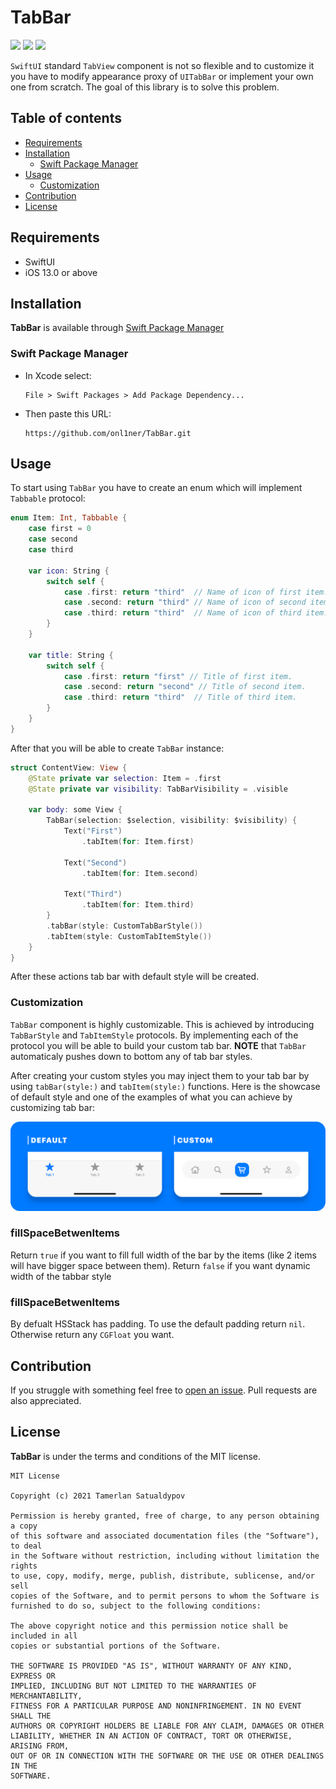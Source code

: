 # TabBar

![](https://img.shields.io/badge/platform-iOS-lightgrey)
![](https://img.shields.io/badge/iOS-13.0%2B-blue)
![](https://img.shields.io/badge/Swift-5-orange?logo=Swift&logoColor=white)

`SwiftUI` standard `TabView` component is not so flexible and to customize it you have to modify appearance proxy of `UITabBar` or implement your own one from scratch. The goal of this library is to solve this problem.

## Table of contents

* [Requirements](#requirements)
* [Installation](#installation)
    * [Swift Package Manager](#swift-package-manager)
* [Usage](#usage)
    * [Customization](#customization)
* [Contribution](#contribution)
* [License](#license)

## Requirements

- SwiftUI
- iOS 13.0 or above

## Installation

**TabBar** is available through [Swift Package Manager](https://github.com/apple/swift-package-manager)

### Swift Package Manager
- In Xcode select: 

  ```
  File > Swift Packages > Add Package Dependency...
  ```
  
- Then paste this URL: 

  ```
  https://github.com/onl1ner/TabBar.git
  ```
  
## Usage

To start using `TabBar` you have to create an enum which will implement `Tabbable` protocol:

```swift
enum Item: Int, Tabbable {
    case first = 0
    case second
    case third
    
    var icon: String {
        switch self {
            case .first: return "third"  // Name of icon of first item.
            case .second: return "third" // Name of icon of second item.
            case .third: return "third"  // Name of icon of third item.
        }
    }
    
    var title: String {
        switch self {
            case .first: return "first" // Title of first item.
            case .second: return "second" // Title of second item.
            case .third: return "third"  // Title of third item.
        }
    }
}
```

After that you will be able to create `TabBar` instance:

```swift
struct ContentView: View {
    @State private var selection: Item = .first
    @State private var visibility: TabBarVisibility = .visible

    var body: some View {
        TabBar(selection: $selection, visibility: $visibility) {
            Text("First")
                .tabItem(for: Item.first)
            
            Text("Second")
                .tabItem(for: Item.second)
            
            Text("Third")
                .tabItem(for: Item.third)
        }
        .tabBar(style: CustomTabBarStyle())
        .tabItem(style: CustomTabItemStyle())
    }
}
```

After these actions tab bar with default style will be created.

### Customization

`TabBar` component is highly customizable. This is achieved by introducing `TabBarStyle` and `TabItemStyle` protocols. By implementing each of the protocol you will be able to build your custom tab bar. **NOTE** that `TabBar` automaticaly pushes down to bottom any of tab bar styles.

After creating your custom styles you may inject them to your tab bar by using `tabBar(style:)` and `tabItem(style:)` functions. Here is the showcase of default style and one of the examples of what you can achieve by customizing tab bar:

![](https://github.com/onl1ner/onl1ner/blob/master/Resources/TabBar/Showcase.png?raw=true)

### fillSpaceBetwenItems

Return `true` if you want to fill full width of the bar by the items (like 2 items will have bigger space between them). Return `false` if you want dynamic width of the tabbar style

### fillSpaceBetwenItems

By defualt HSStack has padding. To use the default padding return `nil`. Otherwise return any `CGFloat` you want.

## Contribution

If you struggle with something feel free to [open an issue](https://github.com/onl1ner/TabBar/issues/new). Pull requests are also appreciated.

## License

**TabBar** is under the terms and conditions of the MIT license.

```
MIT License

Copyright (c) 2021 Tamerlan Satualdypov

Permission is hereby granted, free of charge, to any person obtaining a copy
of this software and associated documentation files (the "Software"), to deal
in the Software without restriction, including without limitation the rights
to use, copy, modify, merge, publish, distribute, sublicense, and/or sell
copies of the Software, and to permit persons to whom the Software is
furnished to do so, subject to the following conditions:

The above copyright notice and this permission notice shall be included in all
copies or substantial portions of the Software.

THE SOFTWARE IS PROVIDED "AS IS", WITHOUT WARRANTY OF ANY KIND, EXPRESS OR
IMPLIED, INCLUDING BUT NOT LIMITED TO THE WARRANTIES OF MERCHANTABILITY,
FITNESS FOR A PARTICULAR PURPOSE AND NONINFRINGEMENT. IN NO EVENT SHALL THE
AUTHORS OR COPYRIGHT HOLDERS BE LIABLE FOR ANY CLAIM, DAMAGES OR OTHER
LIABILITY, WHETHER IN AN ACTION OF CONTRACT, TORT OR OTHERWISE, ARISING FROM,
OUT OF OR IN CONNECTION WITH THE SOFTWARE OR THE USE OR OTHER DEALINGS IN THE
SOFTWARE.
```

